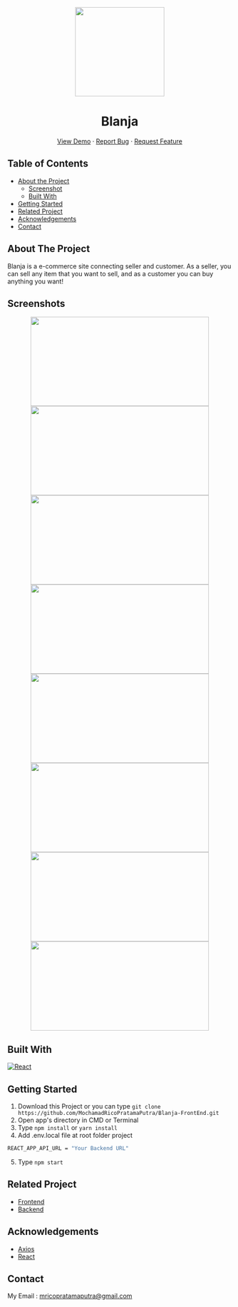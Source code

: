 <p align="center">
  <image align="center" width="200" src='./src/assets/Group 1158.svg' />
  <h1 align='center'>Blanja</h1>
</p>
<p align="center">
  </p>
  <p align="center">
    <a href="https://blanja-rico.herokuapp.com/">View Demo</a>
    ·
    <a href="https://github.com/MochamadRicoPratamaPutra/Blanja-FrontEnd/issues">Report Bug</a>
    ·
    <a href="https://github.com/MochamadRicoPratamaPutra/Blanja-FrontEnd/pulls">Request Feature</a>
  </p>

<!-- TABLE OF CONTENTS -->
## Table of Contents

* [About the Project](#about-the-project)
  * [Screenshot](#screenshots)
  * [Built With](#built-with)
* [Getting Started](#getting-started)
* [Related Project](#related-project)
* [Acknowledgements](#acknowledgements)
* [Contact](#contact)

<!-- ABOUT THE PROJECT -->
## About The Project

Blanja is a e-commerce site connecting seller and customer.
As a seller, you can sell any item that you want to sell, and as a customer you can buy anything you want!

## Screenshots
<p align="center">
  <image src='https://i.imgur.com/g4HAyjz.png' width=400px height=200px/>
  <image src='https://i.imgur.com/tKdWNx1.png' width=400px height=200px/>
  <image src='https://i.imgur.com/ZHNU06f.jpg' width=400px height=200px/>
  <image src='https://i.imgur.com/kSh1Xl7.jpg' width=400px height=200px/>
  <image src='https://i.imgur.com/2uyeed4.png' width=400px height=200px/>
  <image src='https://i.imgur.com/WZKni8k.png' width=400px height=200px/>
  <image src='https://cdn.discordapp.com/attachments/886981620186357770/889913899946754048/unknown.png' width=400px height=200px/>
  <image src='https://i.imgur.com/AXv2Oyh.png' width=400px height=200px/>
</p>

## Built With

[![React](https://img.shields.io/badge/React-17.0.2-blue)](https://reactjs.org/)

<!-- GETTING STARTED -->

## Getting Started

1. Download this Project or you can type `git clone https://github.com/MochamadRicoPratamaPutra/Blanja-FrontEnd.git`
2. Open app's directory in CMD or Terminal
3. Type `npm install` or `yarn install`
4. Add .env.local file at root folder project

```sh
REACT_APP_API_URL = "Your Backend URL"
```

5. Type `npm start`

<!-- RELATED PROJECT -->

## Related Project

- [Frontend](https://github.com/MochamadRicoPratamaPutra/Blanja-FrontEnd)
- [Backend](https://github.com/MochamadRicoPratamaPutra/Backend-Blanja)

<!-- ACKNOWLEDGEMENTS -->
## Acknowledgements

- [Axios](https://www.npmjs.com/package/axios)
- [React](https://reactjs.org/)

<!-- CONTACT -->
## Contact

My Email : mricopratamaputra@gmail.com
